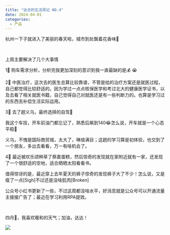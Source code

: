 ```yaml
---
title: "达总的生活周记 NO.4"
date: 2024-04-01
categories:
  - 产品
---
```



杭州一下子就进入了美丽的春天啦，城市到处飘着花香味🌸

<!-- more -->

​

​上周主要解决了几个大事情

1⃣️ 购车需求分析，分析完我更加深刻的意识到我一直最缺的是💰 😭

​2⃣️ 中医治疗，这次去的医生总算比较靠谱，不管是给的治疗方案还是就医过程，自己都觉得比较舒适的。因为学过一点点核保医学和考过北大的健康医学证书，以及去看了相关就医书籍，自己觉得自己对就医还是有一些判断力的。也算是学习过的东西去补偿生活实际运用。

​3⃣️ 去了趟义乌，最终选择的自驾🚗

​我这个车技，开车前油门都忘记了，熟悉后飙到140😂怎么说，开车就是一个心态平稳🙉

​义乌，不愧是国际商贸城，太大了，琳琅满目；这趟的学习算是初体验，也交到了一个朋友，多出去看看，万一有啥机会了。

​4⃣️ 最近被欢乐颂种草了蔡嘉蛋糕，然后惊奇的发现就在家附近就有一家，还发现了一个很舒适的空地，适合晒晒太阳看看书。

值得惊讶的是，最近穿上去年夏天的裤子惊奇的发现裤子大了不少！怎么说，又是瘦了一点\[Sigh\]不过还是没啥肌肉\[Broken\]

​公众号小红书更新了一些，不过这周都没啥水平，好消息就是公众号可以开通流量主接接广告了；最近在学习利用RPA提效。

​

四月👋，我喜欢暖和的天气；加油，达达！

![](../../assets/images/placeholder.png)
